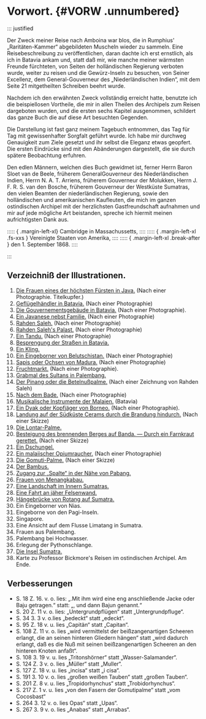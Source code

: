 # Vorwort. {#VORW .unnumbered}

::: justified

Der Zweck meiner Reise nach Amboina war blos, die in Rumphius'
„Raritäten-Kammer“ abgebildeten Muscheln wieder zu sammeln. Eine
Reisebeschreibung zu veröffentlichen, daran dachte ich erst ernstlich, als ich
in Batavia ankam und, statt daß mir, wie manche meiner wärmsten Freunde
fürchteten, von Seiten der holländischen Regierung verboten wurde, weiter zu
reisen und die Gewürz-Inseln zu besuchen, von Seiner Excellenz, dem
General-Gouverneur des „Niederländischen Indien“, mit dem Seite 21 mitgetheilten
Schreiben beehrt wurde.

Nachdem ich den erwähnten Zweck vollständig erreicht hatte, benutzte ich die
beispiellosen Vortheile, die mir in allen Theilen des Archipels zum Reisen
dargeboten wurden, und die ersten sechs Kapitel ausgenommen, schildert das ganze
Buch die auf diese Art besuchten Gegenden.

Die Darstellung ist fast ganz meinem Tagebuch entnommen, das Tag für Tag mit
gewissenhafter Sorgfalt geführt wurde. Ich habe mir durchweg Genauigkeit zum
Ziele gesetzt und ihr selbst die Eleganz etwas geopfert. Die ersten Eindrücke
sind mit den Abänderungen dargestellt, die sie durch spätere Beobachtung
erfuhren.

Den edlen Männern, welchen dies Buch gewidmet ist, ferner Herrn Baron Sloet van
de Beele, früherem GeneralGouverneur des Niederländischen Indien, Herrn N. A. T.
Arriens, früherem Gouverneur der Molukken, Herrn J. F. R. S. van den Bosche,
früherem Gouverneur der Westküste Sumatras, den vielen Beamten der
niederländischen Regierung, sowie den holländischen und amerikanischen
Kaufleuten, die mich im ganzen ostindischen Archipel mit der herzlichsten
Gastfreundschaft aufnahmen und mir auf jede mögliche Art beistanden, spreche ich
hiermit meinen aufrichtigsten Dank aus.

::::: { .margin-left-xl}
Cambridge in Massachussetts,
::::
::::: { .margin-left-xl .fs-xxs }
Vereinigte Staaten von Amerika,
::::
::::: { .margin-left-xl .break-after }
den 1. September 1868.
::::

:::


## Verzeichniß der Illustrationen.


1. [Die Frauen eines der höchsten Fürsten in Java.](ch001.xhtml#b001) (Nach einer Photographie. Titelkupfer.)
2. [Geflügelhändler in Batavia.](ch003.xhtml#b012) (Nach einer Photographie)
3. [Die Gouvernementsgebäude in Batavia.](ch003.xhtml#b014) (Nach einer Photographie).
4. [Ein Javanese nebst Familie.](ch003.xhtml#b016) (Nach einer Photographie)
5. [Rahden Saleh.](ch003.xhtml#b020) (Nach einer Photographie)
6. [Rahden Saleh's Palast.](ch003.xhtml#b021) (Nach einer Photographie)
7. [Ein Tandu.](ch004.xhtml#b028) (Nach einer Photographie)
8. [Besprengung der Straßen in Batavia.](ch004.xhtml#b038) 
10. [Ein Kling.](ch004.xhtml#b040) 
11. [Ein Eingeborner von Belutschistan.](ch004.xhtml#b041) (Nach einer Photographie)
12. [Sapis oder Ochsen von Madura.](ch004.xhtml#b044) (Nach einer Photographie)
13. [Fruchtmarkt.](ch005.xhtml#b062) (Nach einer Photographie).
14. [Grabmal des Sultans in Palembang.](ch007.xhtml#b094)
15. [Der Pinang oder die Betelnußpalme.](ch008.xhtml#b132) (Nach einer Zeichnung von Rahden Saleh)
16. [Nach dem Bade.](ch008.xhtml#b134)  (Nach einer Photographie)
17. [Musikalische Instrumente der Malaien.](ch008.xhtml#b140)  (Batavia)
18. [Ein Dyak oder Kopfjäger von Borneo.](ch008.xhtml#b152)  (Nach einer Photographie).
19. [Landung auf der Südküste Cerams durch die Brandung hindurch.](ch008.xhtml#b154)  (Nach einer Skizze)
20. [Die Lontar-Palme.](ch009.xhtml#b162) 
21. [Besteigung des brennenden Berges auf Banda. — Durch ein Farnkraut gerettet.](ch009.xhtml#b174)  (Nach einer Skizze)
22. [Ein Dschungel.](ch010.xhtml#b194)
23. [Ein malaiischer Opiumraucher.](ch010.xhtml#b211) (Nach einer Photographie)
24. [Die Gomuti-Palme.](ch013.xhtml#b280) (Nach einer Skizze)
25. [Der Bambus.](ch013.xhtml#b284) 
26. [Zugang zur „Spalte“ in der Nähe von Pabang.](ch014.xhtml#b296) 
27. [Frauen von Menangkabau.](ch014.xhtml#b300) 
28. [Eine Landschaft im Innern Sumatras.](ch014.xhtml#b306) 
29. [Eine Fahrt an jäher Felsenwand.](ch015.xhtml#b318) 
30. [Hängebrücke von Rotang auf Sumatra.](ch015.xhtml#b324) 
31. Ein Eingeborner von Nias.
32. Eingeborne von den Pagi-Inseln.
33. Singapore.
34. Eine Ansicht auf dem Flusse Limatang in Sumatra.
35. Frauen aus Palembang.
36. Palembang bei Hochwasser.
37. Erlegung der Pythonschlange.
38. [Die Insel Sumatra.](ch013.xhtml#b290) 
39. Karte zu Professor Bickmore's Reisen im ostindischen Archipel. Am Ende.


## Verbesserungen

* S. 18 Z. 16. v. o. lies: „.Mit ihm wird eine eng anschließende Jacke oder Baju getragen.“ statt: „, und dann Bajun genannt.“
* S. 20 Z. 11 v. o. lies: „Untergrundpflügen“ statt „Untergrundpfluge“.
* S. 34 3. 3 v. o.lies  „bedeckt“ statt „edeckt“.
* S. 95 Z. 18 v. u. lies „Capitän“ statt „Capitan“.
* S. 108 Z. 11 v. o. lies  „wird vermittelst der beißzangenartigen Scheeren erlangt, die an seinen hinteren Gliedern hängen“ statt „wird dadurch erlangt, daß es die Nuß mit seinen beißzangenartigen Scheeren an den hinteren Knoten anfaßt“.
* S. 108 3. 19 v. u. lies  „Tritonshörner“ statt „Wasser-Salamander“.
* S. 124 Z. 3 v. o. lies „Müller“ statt „Muller“.
* S. 127 Z. 18 v. u.  lies „incisa“ statt „i cisa“.
* S. 191 3. 10 v. o. lies  „großen weißen Tauben“ statt „großen Tauben“.
* S. 201 Z. 8 v. u. lies „Tropidorhynchus“ statt „Trobidorhynchus“.
* S. 217 Z. 1 v. u.  lies „von den Fasern der Gomutipalme“ statt „vom Cocosbast“
* S. 264 3. 12 v. o.  lies Opas“ statt „Upas“.
* S. 267 3. 9 v. o.  lies „Anabas“ statt „Arrabas“.







